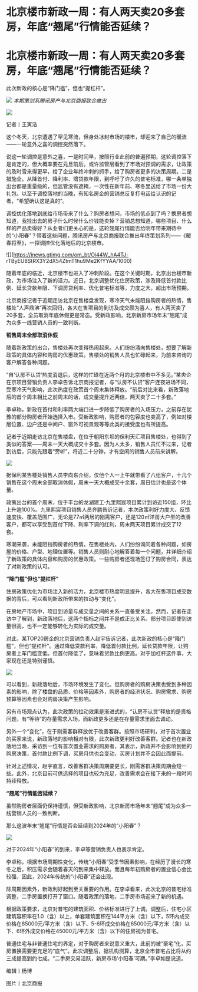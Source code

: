 # 北京楼市新政一周：有人两天卖20多套房，年底“翘尾”行情能否延续？

# 北京楼市新政一周：有人两天卖20多套房，年底“翘尾”行情能否延续？

此次新政的核心是“降门槛”，但也“提杠杆”。

![](https://inews.gtimg.com/news_bt/OQxZHgh_JWp9fO2z1cyFdYJVGCuRM4E8DfO_PYikewwg0AA/1000)
_本期策划系腾讯房产与北京商报联合推出_

![](https://inews.gtimg.com/om_bt/OIShIQG8IqtiQDONVrXLTNz9uVYk3wuAqH6LUHg4b38bsAA/1000)

记者丨王寅浩

这个冬天，北京遭遇了罕见寒流，但身处冰封市场的楼市，却迎来了自己的暖流——一轮意外之喜的调控突然落下。

说这一轮调控是意外之喜，一是时间早，按照行业此前的普遍预期，这轮调控落下是肯定的，但大概率要在元旦前后。或许监管层看到了市场对预调的需求，让政策的及时雪来得更早，给了企业年终冲刺的抓手，给了购房者更多的决策周期。二是措施全。从降首付、降利率、增贷款年限，到呼吁了许久的普宅标准，哪一条单独出台都是重量级的，但监管没有遮掩，一次性在新年前、寒冬里送给了市场一份大礼包。以至于调控落地的当晚，有知名房企的营销总反复打电话给认识的记者，“希望确认这是真的”。

调控优化落地到底给市场带来了什么？购房者想问，市场的低点到了吗？换房者想知道，我挂出去的房子什么时候什么价钱能卖掉？营销总想知道，哪些项目、什么样的产品卖得好？从业者们更关心的是，这轮翘尾行情能否给明年带来期待中的“小阳春”？带着这些问题，腾讯房产与北京商报联合推出年终策划系列——《暖春将至》，一探调控优化落地后的北京楼市。

![](https://inews.gtimg.com/om_bt/Oi44W_hA4TJ-
rTByEU8StRX3Y2dX54ZtmT1hu9Me2KfYYAA/1000)

随着年底的临近，北京楼市也进入了冲刺阶段。在这个关键时期，北京出台楼市新政，为市场注入了新的活力。近日，北京调整优化住房政策，涉及降低首付款比例、延长贷款年限、下调房贷利率、优化普宅标准等，力度之大，超出市场预期。

北京商报记者于近期走访北京在售楼盘发现，寒冷天气未能阻挡购房者的热情，售楼处“人声鼎沸”再次回归，各大在售项目的到访及成交颇为喜人，有人两天卖了20多套，全员取消年底休假更是常态。受新政影响，北京新房市场年末“翘尾”成为众多一线营销人员的一致判断。

**销售周末全部取消休假**

随着新政策的出台，售楼处再次变得热闹起来。人们纷纷涌向售楼处，想要了解新政策的具体内容和购房的优惠政策。售楼处的销售人员也忙碌起来，为前来咨询的客户解答各种问题。

“自‘认房不认贷’热度消退后，这样的忙碌在近两个月的北京楼市中不多见。”某央企在京项目营销负责人李卓告诉北京商报记者，与“认房不认贷”客户连夜进场不同，受寒冷天气影响，此次热度在政策首个周末集体释放。“前后对比来看，新政落地后的首个周末相比之前周末的话，成交量提升近两倍，两天卖了二十多套。”

李卓称，新政在首付和利率两大端口进一步降低了购房者的入场压力，之前存在犹豫的部分购房者开始选择入市。受新政影响，购房者的包容度也变高了，例如对楼层位置、边户还是中间户、窗外可视景观等等此类的接受度也有所提高。

记者于近期走访北京在售楼盘，在位于朝阳东坝的保利天汇项目售楼处，也得到了类似的答案——周末一天大概成交十多套。因为人太多，销售人员忙不过来，记者到访后，只能先跟着“旁听”，将近二十分钟，才有空闲的销售人员前来讲解。

![](https://inews.gtimg.com/om_bt/On6cKuS8ua8IcWjBRA6WEh1GELeyFPNhd16vpgRNLViR4AA/1000)

据保利某售楼处销售人员李向东介绍，仅他个人一上午就带看了八组客户，十几个销售在这个周末全部取消休假，周末一天大概成交十余套，周日估计也是这个体量。

政策出台的首个周末，位于丰台的龙湖建工·九里熙宸项目累计到访近150组，环比上升逾100%。九里熙宸项目销售人员齐鹏告诉记者，本次政策利好力度大、反馈速度快、覆盖范围广，无论是77㎡两居的刚需客户，还是120㎡洋房大户型的改善客户，都可以享受到首付下降、利率下调的红利，周末两天项目累计成交了12套。

寒潮来袭，未能阻挡购房者的热情。在售楼处内，人们纷纷询问着各种问题，如房屋的价格、户型、地理位置等。销售人员则耐心地解答着每一个问题，并详细介绍了新政策的具体内容和购房的优惠政策。一些购房者还现场签订了购房合同，表达了对新政策的认可。

**“降门槛”但也“提杠杆”**

住房政策优化为市场注入新的活力，北京楼市热度明显提升，各大在售项目成交数据的背后，可以看到新政所带来的拉动与“变化”。

在房地产市场中，项目到访量与成交量之间的关系一直备受关注。然而，记者在走访中了解到，新政落地后，这两个指标之间并不是成正比关系。部分项目即使到访量很高，也不一定能够转化为实际的成交量。

对此，某TOP20房企的北京营销负责人赵宇告诉记者，此次新政的核心是“降门槛”，但也“提杠杆”。通过降低贷款利率，降低首付款比例，延长贷款年限，让购房者上车门槛变低。但首付降低了，意味着贷款比例更高。对于加杠杆这件事，大家现在还是特别谨慎。

![](https://inews.gtimg.com/om_bt/OK0GDtXO2-em8UJNMVBVL6aThjM3fgEcyCprBZzPDCi5YAA/1000)

可以看到，新政落地后，市场环境发生了变化。但购房者的购房决策也受到多种因素的影响，除了楼盘的品质、价格等因素外，购房者的经济状况、购房需求、购房预算等因素也会对购房决策产生影响。

另有市场观点认为，此次政策的拉动效果是渐进式的，“认房不认贷”释放的是资格问题，有“等待”的存量需求入场，而新政更多还是在存量需求里面去调动。

另外一个“变化”，在于刚需客群释放优于改善客群。按照市场研判，对于首次置业的买家来说，新政落地的影响相对有限，此次新政更利好改善客群。记者也在新政落地当晚，采访到一位有首次置业需求的购房者，其表示，新政并不会影响到他的购房决策，首付款比例下调，买房月供也会变动，买房计划并不会因此而提前。

针对上述情况，赵宇直言，改善客群决策周期要更长，刚需客群决策周期会短一些。此外，北京目前可供选择的项目也较为充足，改善需求会在接下来的一段时间持续释放。

**“翘尾”行情能否延续？**

虽然购房者层面仍保持谨慎，但受新政影响，北京新房市场年末“翘尾”成为众多一线营销人员的一致判断。

那么这波年末“翘尾”行情是否会延续到2024年的“小阳春”？

![](https://inews.gtimg.com/om_bt/O9p_dOjqudToqJERfiXdP6BpadGTJROmUE5xJg3yEp0iQAA/1000)

对于2024年“小阳春”的到来，李卓等营销负责人也表示肯定。

李卓称，根据市场周期性变化，传统“小阳春”受季节因素影响，在经历了漫长的寒冬之后，积压需求会随着春天的到来集中释放。而且每年初购房者的置业信心会比较强，因此，2024年传统的“小阳春”还会出现。

除周期因素外，新政利好起到至关重要的作用。在李卓看来，此次北京的普宅标准调整，二手房置换打开了窗口。随着政策的落地，二手房市场迎来了新的机遇。

根据政策要求，北京对普宅的建筑面积、价格标准进行了上调。调整后，住宅小区建筑容积率在1.0（含）以上，单套建筑面积在144平方米（含）以下，5环内成交价格在85000元/平方米（含）以下、5-6环成交价格在65000元/平方米（含）以下、6环外成交价格在45000元/平方米（含）以下的住房视为普宅。

普通住宅与非普通住宅的界定，对于购房者来说意义重大，此前的被“豪宅”化，买房置换需要更充足的“底气”。此次调整后，据机构测算，北京全市普宅占比将从约三成提高到约七成。“二手房交易活跃，新房市场‘小阳春’可期。”李卓如是说道。

编辑丨杨博

图片丨北京商报

